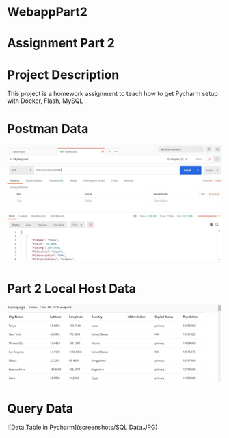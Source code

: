 # WebappPart2
# Assignment Part 2

# Project Description

This project is a homework assignment to teach how to get Pycharm setup with Docker, Flash, MySQL

# Postman Data
![Data Table in Pycharm](screenshots/postman.JPG)

# Part 2 Local Host Data

![Data Table in Pycharm](screenshots/Data.JPG)

# Query Data

![Data Table in Pycharm](screenshots/SQL Data.JPG)

